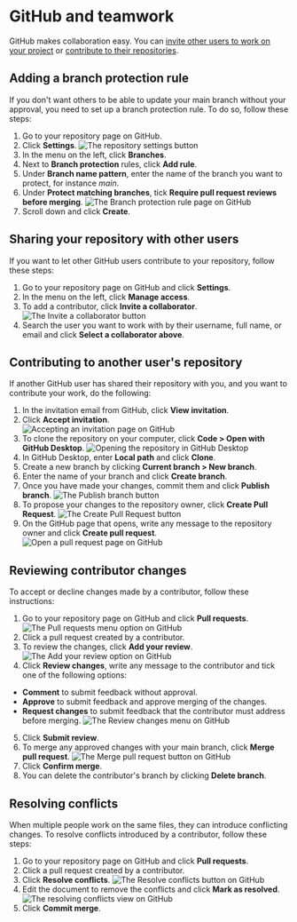 # GitHub and teamwork

GitHub makes collaboration easy. You can [invite other users to work on your project](#sharing-your-repository-with-other-users) or [contribute to their repositories](#contributing-to-another-users-repository).

## Adding a branch protection rule

If you don't want others to be able to update your main branch without your approval, you need to set up a branch protection rule. To do so, follow these steps:

1. Go to your repository page on GitHub.
2. Click **Settings**.
    ![The repository settings button](http://localhost:3000/assets/images/github-settings.jpg)
4. In the menu on the left, click **Branches**.
5. Next to **Branch protection** rules, click **Add rule**.
6. Under **Branch name pattern**, enter the name of the branch you want to protect, for instance *main*.
7. Under **Protect matching branches**, tick **Require pull request reviews before merging**.
   ![The Branch protection rule page on GitHub](http://localhost:3000/assets/images/github-batch-protection.jpg)
8. Scroll down and click **Create**.

## Sharing your repository with other users

If you want to let other GitHub users contribute to your repository, follow these steps:

1. Go to your repository page on GitHub and click **Settings**.
2. In the menu on the left, click **Manage access**.
3. To add a contributor, click **Invite a collaborator**.
    ![The Invite a collaborator button](http://localhost:3000/assets/images/github-invite.jpg)
4. Search the user you want to work with by their username, full name, or email and click **Select a collaborator above**.

## Contributing to another user's repository

If another GitHub user has shared their repository with you, and you want to contribute your work, do the following:

1. In the invitation email from GitHub, click **View invitation**.
2. Click **Accept invitation**.  
    ![Accepting an invitation page on GitHub](http://localhost:3000/assets/images/github-accept-invitation.jpg)  
3. To clone the repository on your computer, click **Code > Open with GitHub Desktop**.
    ![Opening the repository in GitHub Desktop](http://localhost:3000/assets/images/github-open-with-gh-desktop.jpg)
4. In GitHub Desktop, enter **Local path** and click **Clone**.
5. Create a new branch by clicking **Current branch > New branch**.
6. Enter the name of your branch and click **Create branch**.
7. Once you have made your changes, commit them and click **Publish branch**.
   ![The Publish branch button](http://localhost:3000/assets/images/github-publish-branch.jpg)
8. To propose your changes to the repository owner, click **Create Pull Request**.
    ![The Create Pull Request button](http://localhost:3000/assets/images/github-pull-request.jpg)
9. On the GitHub page that opens, write any message to the repository owner and click **Create pull request**.
    ![Open a pull request page on GitHub](http://localhost:3000/assets/images/github-open-pull-request.jpg)

## Reviewing contributor changes

To accept or decline changes made by a contributor, follow these instructions:

1. Go to your repository page on GitHub and click **Pull requests**.
    ![The Pull requests menu option on GitHub](http://localhost:3000/assets/images/github-pull-requests.jpg)
2. Click a pull request created by a contributor.
3. To review the changes, click **Add your review**.
    ![The Add your review option on GitHub](http://localhost:3000/assets/images/github-add-your-review.jpg)
4. Click **Review changes**, write any message to the contributor and tick one of the following options:
  - **Comment** to submit feedback without approval.
  - **Approve** to submit feedback and approve merging of the changes.
  - **Request changes** to submit feedback that the contributor must address before merging.
    ![The Review changes menu on GitHub](http://localhost:3000/assets/images/github-review-changes.jpg)
5. Click **Submit review**.
6. To merge any approved changes with your main branch, click **Merge pull request**.
    ![The Merge pull request button on GitHub](http://localhost:3000/assets/images/github-merging-pull-request.jpg)
7. Click **Confirm merge**.
8. You can delete the contributor's branch by clicking **Delete branch**.

## Resolving conflicts

When multiple people work on the same files, they can introduce conflicting changes. To resolve conflicts introduced by a contributor, follow these steps:

1. Go to your repository page on GitHub and click **Pull requests**.
2. Click a pull request created by a contributor.
3. Click **Resolve conflicts**.
    ![The Resolve conflicts button on GitHub](http://localhost:3000/assets/images/github-resolve-conflicts.jpg)
4. Edit the document to remove the conflicts and click **Mark as resolved**.
    ![The resolving conflicts view on GitHub](http://localhost:3000/assets/images/github-resolving-conflicts.jpg)
5. Click **Commit merge**.
